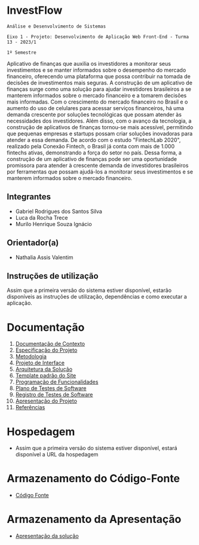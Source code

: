 # InvestFlow

`Análise e Desenvolvimento de Sistemas`

`Eixo 1 - Projeto: Desenvolvimento de Aplicação Web Front-End - Turma 13 - 2023/1`

`1º Semestre`

Aplicativo de finanças que auxilia os investidores a monitorar seus investimentos e se manter informados sobre o desempenho do mercado financeiro, oferecendo uma plataforma que possa contribuir na tomada de decisões de investimentos mais seguras. A construção de um aplicativo de finanças surge como uma solução para ajudar investidores brasileiros a se manterem informados sobre o mercado financeiro e a tomarem decisões mais informadas. Com o crescimento do mercado financeiro no Brasil e o aumento do uso de celulares para acessar serviços financeiros, há uma demanda crescente por soluções tecnológicas que possam atender às necessidades dos investidores. Além disso, com o avanço da tecnologia, a construção de aplicativos de finanças tornou-se mais acessível, permitindo que pequenas empresas e startups possam criar soluções inovadoras para atender a essa demanda. De acordo com o estudo "FintechLab 2020", realizado pela Conexão Fintech, o Brasil já conta com mais de 1.000 fintechs ativas, demonstrando a força do setor no país. Dessa forma, a construção de um aplicativo de finanças pode ser uma oportunidade promissora para atender à crescente demanda de investidores brasileiros por ferramentas que possam ajudá-los a monitorar seus investimentos e se manterem informados sobre o mercado financeiro.



## Integrantes

* Gabriel Rodrigues dos Santos Silva
* Luca da Rocha Trece
* Murilo Henrique Souza Ignácio 

## Orientador(a)

* Nathalia Assis Valentim

## Instruções de utilização

Assim que a primeira versão do sistema estiver disponível, estarão disponíveis as instruções de utilização, dependências e como executar a aplicação.

# Documentação

<ol>
<li><a href="docs/01-Documentação de Contexto.md"> Documentação de Contexto</a></li>
<li><a href="docs/02-Especificação do Projeto.md"> Especificação do Projeto</a></li>
<li><a href="docs/03-Metodologia.md"> Metodologia</a></li>
<li><a href="docs/04-Projeto de Interface.md"> Projeto de Interface</a></li>
<li><a href="docs/05-Arquitetura da Solução.md"> Arquitetura da Solução</a></li>
<li><a href="docs/06-Template padrão do Site.md"> Template padrão do Site</a></li>
<li><a href="docs/07-Programação de Funcionalidades.md"> Programação de Funcionalidades</a></li>
<li><a href="docs/08-Plano de Testes de Software.md"> Plano de Testes de Software</a></li>
<li><a href="docs/09-Registro de Testes de Software.md"> Registro de Testes de Software</a></li>
<li><a href="docs/10-Apresentação do Projeto.md"> Apresentação do Projeto</a></li>
<li><a href="docs/11-Referências.md"> Referências</a></li>
</ol>

# Hospedagem

* Assim que a primeira versão do sistema estiver disponível, estará disponível a URL da hospedagem

# Armazenamento do Código-Fonte

* <a href="src/README.md">Código Fonte</a>

# Armazenamento da Apresentação

* <a href="presentation/README.md">Apresentação da solução</a>

